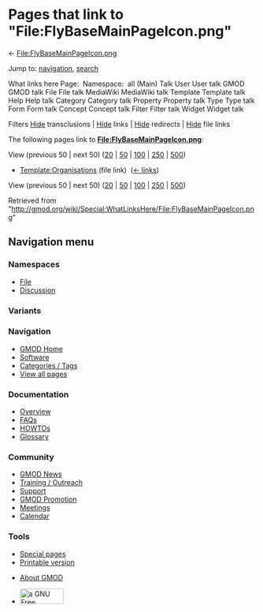 <div id="mw-page-base" class="noprint">

</div>

<div id="mw-head-base" class="noprint">

</div>

<div id="content" class="mw-body" role="main">

<span id="top"></span>

<div id="mw-js-message" style="display:none;">

</div>



# <span dir="auto">Pages that link to "File:FlyBaseMainPageIcon.png"</span>

<div id="bodyContent">

<div id="contentSub">

←
[File:FlyBaseMainPageIcon.png](/wiki/File:FlyBaseMainPageIcon.png "File:FlyBaseMainPageIcon.png")

</div>

<div id="jump-to-nav" class="mw-jump">

Jump to: [navigation](#mw-navigation), [search](#p-search)

</div>

<div id="mw-content-text">

What links here Page:  Namespace:  all (Main) Talk User User talk GMOD
GMOD talk File File talk MediaWiki MediaWiki talk Template Template talk
Help Help talk Category Category talk Property Property talk Type Type
talk Form Form talk Concept Concept talk Filter Filter talk Widget
Widget talk

Filters
[Hide](/mediawiki/index.php?title=Special:WhatLinksHere/File:FlyBaseMainPageIcon.png&hidetrans=1 "Special:WhatLinksHere/File:FlyBaseMainPageIcon.png")
transclusions \|
[Hide](/mediawiki/index.php?title=Special:WhatLinksHere/File:FlyBaseMainPageIcon.png&hidelinks=1 "Special:WhatLinksHere/File:FlyBaseMainPageIcon.png")
links \|
[Hide](/mediawiki/index.php?title=Special:WhatLinksHere/File:FlyBaseMainPageIcon.png&hideredirs=1 "Special:WhatLinksHere/File:FlyBaseMainPageIcon.png")
redirects \|
[Hide](/mediawiki/index.php?title=Special:WhatLinksHere/File:FlyBaseMainPageIcon.png&hideimages=1 "Special:WhatLinksHere/File:FlyBaseMainPageIcon.png")
file links

The following pages link to
**[File:FlyBaseMainPageIcon.png](/wiki/File:FlyBaseMainPageIcon.png "File:FlyBaseMainPageIcon.png")**:

View (previous 50 \| next 50)
([20](/mediawiki/index.php?title=Special:WhatLinksHere/File:FlyBaseMainPageIcon.png&limit=20 "Special:WhatLinksHere/File:FlyBaseMainPageIcon.png")
\|
[50](/mediawiki/index.php?title=Special:WhatLinksHere/File:FlyBaseMainPageIcon.png&limit=50 "Special:WhatLinksHere/File:FlyBaseMainPageIcon.png")
\|
[100](/mediawiki/index.php?title=Special:WhatLinksHere/File:FlyBaseMainPageIcon.png&limit=100 "Special:WhatLinksHere/File:FlyBaseMainPageIcon.png")
\|
[250](/mediawiki/index.php?title=Special:WhatLinksHere/File:FlyBaseMainPageIcon.png&limit=250 "Special:WhatLinksHere/File:FlyBaseMainPageIcon.png")
\|
[500](/mediawiki/index.php?title=Special:WhatLinksHere/File:FlyBaseMainPageIcon.png&limit=500 "Special:WhatLinksHere/File:FlyBaseMainPageIcon.png"))

- [Template:Organisations](/wiki/Template:Organisations "Template:Organisations")
  (file link) ‎ <span class="mw-whatlinkshere-tools">([←
  links](/mediawiki/index.php?title=Special:WhatLinksHere&target=Template%3AOrganisations "Special:WhatLinksHere"))</span>

View (previous 50 \| next 50)
([20](/mediawiki/index.php?title=Special:WhatLinksHere/File:FlyBaseMainPageIcon.png&limit=20 "Special:WhatLinksHere/File:FlyBaseMainPageIcon.png")
\|
[50](/mediawiki/index.php?title=Special:WhatLinksHere/File:FlyBaseMainPageIcon.png&limit=50 "Special:WhatLinksHere/File:FlyBaseMainPageIcon.png")
\|
[100](/mediawiki/index.php?title=Special:WhatLinksHere/File:FlyBaseMainPageIcon.png&limit=100 "Special:WhatLinksHere/File:FlyBaseMainPageIcon.png")
\|
[250](/mediawiki/index.php?title=Special:WhatLinksHere/File:FlyBaseMainPageIcon.png&limit=250 "Special:WhatLinksHere/File:FlyBaseMainPageIcon.png")
\|
[500](/mediawiki/index.php?title=Special:WhatLinksHere/File:FlyBaseMainPageIcon.png&limit=500 "Special:WhatLinksHere/File:FlyBaseMainPageIcon.png"))

</div>

<div class="printfooter">

Retrieved from
"<http://gmod.org/wiki/Special:WhatLinksHere/File:FlyBaseMainPageIcon.png>"

</div>

<div id="catlinks" class="catlinks catlinks-allhidden">

</div>

<div class="visualClear">

</div>

</div>

</div>

<div id="mw-navigation">

## Navigation menu

<div id="mw-head">



<div id="left-navigation">

<div id="p-namespaces" class="vectorTabs" role="navigation"
aria-labelledby="p-namespaces-label">

### Namespaces

- <span id="ca-nstab-image"><a href="/wiki/File:FlyBaseMainPageIcon.png" accesskey="c"
  title="View the file page [c]">File</a></span>
- <span id="ca-talk"><a
  href="/mediawiki/index.php?title=File_talk:FlyBaseMainPageIcon.png&amp;action=edit&amp;redlink=1"
  accesskey="t"
  title="Discussion about the content page [t]">Discussion</a></span>

</div>

<div id="p-variants" class="vectorMenu emptyPortlet" role="navigation"
aria-labelledby="p-variants-label">

### 

### Variants[](#)

<div class="menu">

</div>

</div>

</div>

<div id="right-navigation">





</div>



</div>

</div>

</div>

<div id="mw-panel">

<div id="p-logo" role="banner">

<a href="/wiki/Main_Page"
style="background-image: url(http://gmod.org/images/GMOD-cogs.png);"
title="Visit the main page"></a>

</div>

<div id="p-Navigation" class="portal" role="navigation"
aria-labelledby="p-Navigation-label">

### Navigation

<div class="body">

- <span id="n-GMOD-Home">[GMOD Home](/wiki/Main_Page)</span>
- <span id="n-Software">[Software](/wiki/GMOD_Components)</span>
- <span id="n-Categories-.2F-Tags">[Categories /
  Tags](/wiki/Categories)</span>
- <span id="n-View-all-pages">[View all
  pages](/wiki/Special:AllPages)</span>

</div>

</div>

<div id="p-Documentation" class="portal" role="navigation"
aria-labelledby="p-Documentation-label">

### Documentation

<div class="body">

- <span id="n-Overview">[Overview](/wiki/Overview)</span>
- <span id="n-FAQs">[FAQs](/wiki/Category:FAQ)</span>
- <span id="n-HOWTOs">[HOWTOs](/wiki/Category:HOWTO)</span>
- <span id="n-Glossary">[Glossary](/wiki/Glossary)</span>

</div>

</div>

<div id="p-Community" class="portal" role="navigation"
aria-labelledby="p-Community-label">

### Community

<div class="body">

- <span id="n-GMOD-News">[GMOD News](/wiki/GMOD_News)</span>
- <span id="n-Training-.2F-Outreach">[Training /
  Outreach](/wiki/Training_and_Outreach)</span>
- <span id="n-Support">[Support](/wiki/Support)</span>
- <span id="n-GMOD-Promotion">[GMOD
  Promotion](/wiki/GMOD_Promotion)</span>
- <span id="n-Meetings">[Meetings](/wiki/Meetings)</span>
- <span id="n-Calendar">[Calendar](/wiki/Calendar)</span>

</div>

</div>

<div id="p-tb" class="portal" role="navigation"
aria-labelledby="p-tb-label">

### Tools

<div class="body">

- <span id="t-specialpages"><a href="/wiki/Special:SpecialPages" accesskey="q"
  title="A list of all special pages [q]">Special pages</a></span>
- <span id="t-print"><a
  href="/mediawiki/index.php?title=Special:WhatLinksHere/File:FlyBaseMainPageIcon.png&amp;printable=yes"
  rel="alternate" accesskey="p"
  title="Printable version of this page [p]">Printable version</a></span>

</div>

</div>

</div>

</div>

<div id="footer" role="contentinfo">

- <span id="footer-places-about">[About
  GMOD](/wiki/GMOD:About "GMOD:About")</span>

<!-- -->

- <span id="footer-copyrightico">[<img src="http://www.gnu.org/graphics/gfdl-logo-small.png" width="88"
  height="31" alt="a GNU Free Documentation License" />](http://www.gnu.org/licenses/fdl-1.3.html)</span>




</div>
